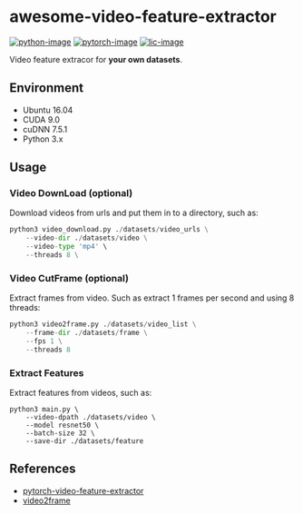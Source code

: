 # awesome-video-feature-extractor
[![python-image]][python-url]
[![pytorch-image]][pytorch-url]
[![lic-image]][lic-url]

Video feature extracor for **your own datasets**.

## Environment
- Ubuntu 16.04
- CUDA 9.0
- cuDNN 7.5.1
- Python 3.x

## Usage

### Video DownLoad (optional)

Download videos from urls and put them in to a directory, such as:

```python
python3 video_download.py ./datasets/video_urls \
    --video-dir ./datasets/video \
    --video-type 'mp4' \
    --threads 8 \
```

### Video CutFrame (optional)

Extract frames from video. Such as extract 1 frames per second and using 8 threads:

```python
python3 video2frame.py ./datasets/video_list \
    --frame-dir ./datasets/frame \
    --fps 1 \
    --threads 8
```

### Extract Features

Extract features from videos, such as:

```
python3 main.py \
    --video-dpath ./datasets/video \
    --model resnet50 \
    --batch-size 32 \
    --save-dir ./datasets/feature
```

## References

- [pytorch-video-feature-extractor](https://github.com/hobincar/pytorch-video-feature-extractor)
- [video2frame](https://github.com/jinyu121/video2frame)

<!--
[![python-image]][python-url]
[![pytorch-image]][pytorch-url]
[![lic-image]][lic-url]
-->

[python-image]: https://img.shields.io/badge/Python-2.x|3.x-ff69b4.svg
[python-url]: https://www.python.org/
[pytorch-image]: https://img.shields.io/badge/PyTorch-1.1-2BAF2B.svg
[pytorch-url]: https://pytorch.org/
[lic-image]: https://img.shields.io/badge/Apache-2.0-blue.svg
[lic-url]: https://github.com/Tramac/awesome-video-feature-extractor/blob/master/LICENSE
